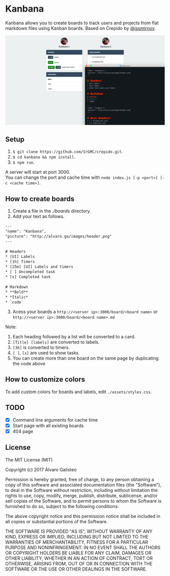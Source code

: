 # Kanbana
Kanbana allows you to create boards to track users and projects from flat markdown files using Kanban boards.
Based on Crepido by [@issmirnov](https://github.com/issmirnov).

![Screenshot](https://raw.githubusercontent.com/SrGMC/crepido/master/screenshot.png)

## Setup

1. `$ git clone https://github.com/SrGMC/crepido.git`.
2. `$ cd kanbana && npm install`.
3. `$ npm run`.

A server will start at port 3000.  
You can change the port and cache time with `node index.js [-p <port>] [-c <cache time>]`.

## How to create boards

1. Create a file in the *./boards* directory.
2. Add your text as follows.

```
---
"name": "Kanbana",
"picture": "http://alvaro.ga/images/header.png"
---

# Headers
* [UI] Labels
* [1h] Timers
* [25m] [UI] Labels and timers
* [ ] Uncompleted task
* [x] Completed task

# Markdown
* **Bold**
* *Italic*
* `code`
```

3. Acess your boards a `http://<server ip>:3000/board/<board name>` or `http://<server ip>:3000/board/<board name>.md`
  
Note:
1. Each heading followed by a list will be converted to a card.
2. `[Title] [labels]` are converted to labels.
3. `[3h]` is converted to timers.
4. `[ ]`, `[x]` are used to show tasks.
5. You can create more than one board on the same page by duplicating the code above

## How to customize colors

To add custom colors for boards and labels, edit `./assets/styles.css`.

## TODO
* [x] Command line arguments for cache time
* [x] Start page with all existing boards
* [x] 404 page

License
--------------

The MIT License (MIT)

Copyright (c) 2017 Álvaro Galisteo

Permission is hereby granted, free of charge, to any person obtaining a copy
of this software and associated documentation files (the "Software"), to deal
in the Software without restriction, including without limitation the rights
to use, copy, modify, merge, publish, distribute, sublicense, and/or sell
copies of the Software, and to permit persons to whom the Software is
furnished to do so, subject to the following conditions:

The above copyright notice and this permission notice shall be included in all
copies or substantial portions of the Software.

THE SOFTWARE IS PROVIDED "AS IS", WITHOUT WARRANTY OF ANY KIND, EXPRESS OR
IMPLIED, INCLUDING BUT NOT LIMITED TO THE WARRANTIES OF MERCHANTABILITY,
FITNESS FOR A PARTICULAR PURPOSE AND NONINFRINGEMENT. IN NO EVENT SHALL THE
AUTHORS OR COPYRIGHT HOLDERS BE LIABLE FOR ANY CLAIM, DAMAGES OR OTHER
LIABILITY, WHETHER IN AN ACTION OF CONTRACT, TORT OR OTHERWISE, ARISING FROM,
OUT OF OR IN CONNECTION WITH THE SOFTWARE OR THE USE OR OTHER DEALINGS IN THE
SOFTWARE.

